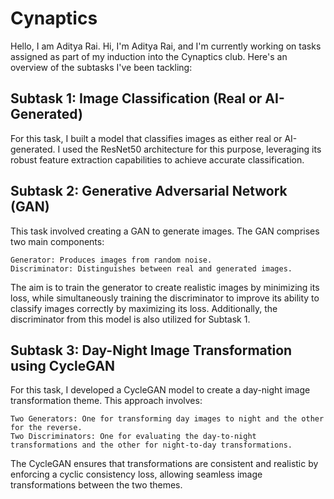 # Cynaptics
  Hello, I am Aditya Rai.
  Hi, I'm Aditya Rai, and I'm currently working on tasks assigned as part of my induction into the Cynaptics club. Here's an overview of the subtasks I've been tackling:

## Subtask 1: Image Classification (Real or AI-Generated)
  For this task, I built a model that classifies images as either real or AI-generated. I used the ResNet50 architecture for this purpose, leveraging its robust feature      extraction capabilities to achieve accurate classification.

## Subtask 2: Generative Adversarial Network (GAN)
  This task involved creating a GAN to generate images. The GAN comprises two main components:

    Generator: Produces images from random noise.
    Discriminator: Distinguishes between real and generated images.
  
  The aim is to train the generator to create realistic images by minimizing its loss, while simultaneously training the discriminator to improve its ability to classify     images correctly by maximizing its loss. Additionally, the discriminator from this model is also utilized for Subtask 1.

## Subtask 3: Day-Night Image Transformation using CycleGAN
  For this task, I developed a CycleGAN model to create a day-night image transformation theme. This approach involves:

    Two Generators: One for transforming day images to night and the other for the reverse.
    Two Discriminators: One for evaluating the day-to-night transformations and the other for night-to-day transformations.

  The CycleGAN ensures that transformations are consistent and realistic by enforcing a cyclic consistency loss, allowing seamless image transformations between the two      themes.
